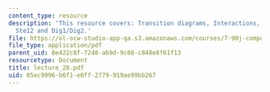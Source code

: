 ```yaml
---
content_type: resource
description: 'This resource covers: Transition diagrams, Interactions, and Example:
  Ste12 and Dig1/Dig2.'
file: https://ol-ocw-studio-app-qa.s3.amazonaws.com/courses/7-90j-computational-functional-genomics-spring-2005/05ec9996b6f1e0ff2779919ae99bb267_lecture_20.pdf
file_type: application/pdf
parent_uid: 8e422c8f-7248-ab9d-9c08-c848e8f61f13
resourcetype: Document
title: lecture_20.pdf
uid: 05ec9996-b6f1-e0ff-2779-919ae99bb267
---
```


